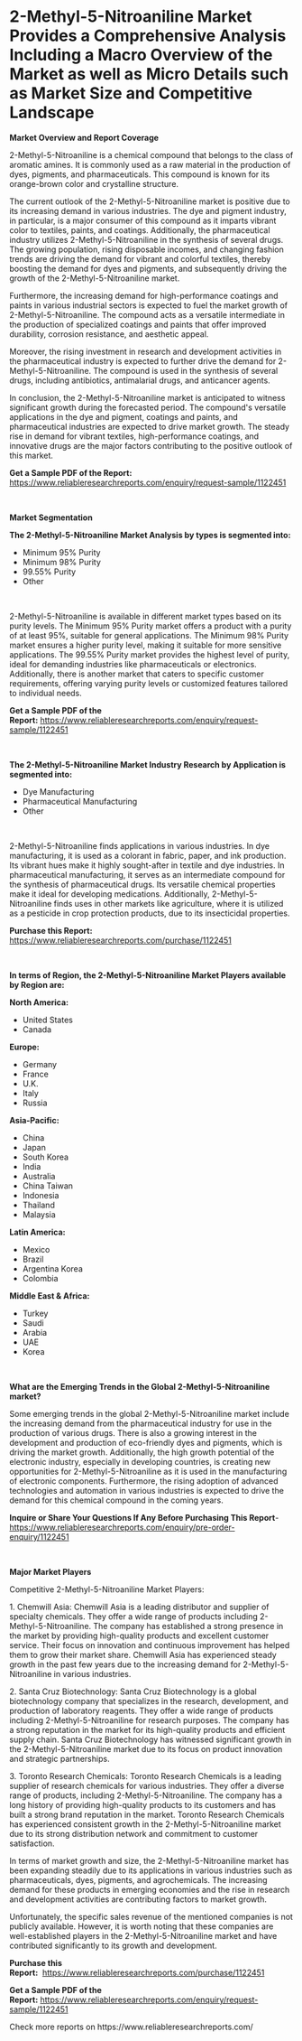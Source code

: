 <p><h1>2-Methyl-5-Nitroaniline Market Provides a Comprehensive Analysis Including a Macro Overview of the Market as well as Micro Details such as Market Size and Competitive Landscape</h1></p><p><strong>Market Overview and Report Coverage</strong></p>
<p><p>2-Methyl-5-Nitroaniline is a chemical compound that belongs to the class of aromatic amines. It is commonly used as a raw material in the production of dyes, pigments, and pharmaceuticals. This compound is known for its orange-brown color and crystalline structure.</p><p>The current outlook of the 2-Methyl-5-Nitroaniline market is positive due to its increasing demand in various industries. The dye and pigment industry, in particular, is a major consumer of this compound as it imparts vibrant color to textiles, paints, and coatings. Additionally, the pharmaceutical industry utilizes 2-Methyl-5-Nitroaniline in the synthesis of several drugs. The growing population, rising disposable incomes, and changing fashion trends are driving the demand for vibrant and colorful textiles, thereby boosting the demand for dyes and pigments, and subsequently driving the growth of the 2-Methyl-5-Nitroaniline market.</p><p>Furthermore, the increasing demand for high-performance coatings and paints in various industrial sectors is expected to fuel the market growth of 2-Methyl-5-Nitroaniline. The compound acts as a versatile intermediate in the production of specialized coatings and paints that offer improved durability, corrosion resistance, and aesthetic appeal.</p><p>Moreover, the rising investment in research and development activities in the pharmaceutical industry is expected to further drive the demand for 2-Methyl-5-Nitroaniline. The compound is used in the synthesis of several drugs, including antibiotics, antimalarial drugs, and anticancer agents.</p><p>In conclusion, the 2-Methyl-5-Nitroaniline market is anticipated to witness significant growth during the forecasted period. The compound's versatile applications in the dye and pigment, coatings and paints, and pharmaceutical industries are expected to drive market growth. The steady rise in demand for vibrant textiles, high-performance coatings, and innovative drugs are the major factors contributing to the positive outlook of this market.</p></p>
<p><strong>Get a Sample PDF of the Report:</strong> <a href="https://www.reliableresearchreports.com/enquiry/request-sample/1122451">https://www.reliableresearchreports.com/enquiry/request-sample/1122451</a></p>
<p>&nbsp;</p>
<p><strong>Market Segmentation</strong></p>
<p><strong>The 2-Methyl-5-Nitroaniline Market Analysis by types is segmented into:</strong></p>
<p><ul><li>Minimum 95% Purity</li><li>Minimum 98% Purity</li><li>99.55% Purity</li><li>Other</li></ul></p>
<p>&nbsp;</p>
<p><p>2-Methyl-5-Nitroaniline is available in different market types based on its purity levels. The Minimum 95% Purity market offers a product with a purity of at least 95%, suitable for general applications. The Minimum 98% Purity market ensures a higher purity level, making it suitable for more sensitive applications. The 99.55% Purity market provides the highest level of purity, ideal for demanding industries like pharmaceuticals or electronics. Additionally, there is another market that caters to specific customer requirements, offering varying purity levels or customized features tailored to individual needs.</p></p>
<p><strong>Get a Sample PDF of the Report:</strong>&nbsp;<a href="https://www.reliableresearchreports.com/enquiry/request-sample/1122451">https://www.reliableresearchreports.com/enquiry/request-sample/1122451</a></p>
<p>&nbsp;</p>
<p><strong>The 2-Methyl-5-Nitroaniline Market Industry Research by Application is segmented into:</strong></p>
<p><ul><li>Dye Manufacturing</li><li>Pharmaceutical Manufacturing</li><li>Other</li></ul></p>
<p>&nbsp;</p>
<p><p>2-Methyl-5-Nitroaniline finds applications in various industries. In dye manufacturing, it is used as a colorant in fabric, paper, and ink production. Its vibrant hues make it highly sought-after in textile and dye industries. In pharmaceutical manufacturing, it serves as an intermediate compound for the synthesis of pharmaceutical drugs. Its versatile chemical properties make it ideal for developing medications. Additionally, 2-Methyl-5-Nitroaniline finds uses in other markets like agriculture, where it is utilized as a pesticide in crop protection products, due to its insecticidal properties.</p></p>
<p><strong>Purchase this Report:</strong>&nbsp; <a href="https://www.reliableresearchreports.com/purchase/1122451">https://www.reliableresearchreports.com/purchase/1122451</a></p>
<p>&nbsp;</p>
<p><strong>In terms of Region, the 2-Methyl-5-Nitroaniline Market Players available by Region are:</strong></p>
<p>
    <p> <strong> North America: </strong>
        <ul>
            <li>United States</li>
            <li>Canada</li>
        </ul>
        </p> 
    <p> <strong> Europe: </strong>
        <ul>
            <li>Germany</li>
            <li>France</li>
            <li>U.K.</li>
            <li>Italy</li>
            <li>Russia</li>
        </ul>
        </p> 
    <p> <strong> Asia-Pacific: </strong>
        <ul>
            <li>China</li>
            <li>Japan</li>
            <li>South Korea</li>
            <li>India</li>
            <li>Australia</li>
            <li>China Taiwan</li>
            <li>Indonesia</li>
            <li>Thailand</li>
            <li>Malaysia</li>
        </ul>
        </p> 
    <p> <strong> Latin America: </strong>
        <ul>
            <li>Mexico</li>
            <li>Brazil</li>
            <li>Argentina Korea</li>
            <li>Colombia</li>
        </ul>
        </p> 
    <p> <strong> Middle East & Africa: </strong>
        <ul>
            <li>Turkey</li>
            <li>Saudi</li>
            <li>Arabia</li>
            <li>UAE</li>
            <li>Korea</li>
        </ul>
    </p>
    </p>
<p>&nbsp;</p>
<p><strong>What are the Emerging Trends in the Global 2-Methyl-5-Nitroaniline market?</strong></p>
<p><p>Some emerging trends in the global 2-Methyl-5-Nitroaniline market include the increasing demand from the pharmaceutical industry for use in the production of various drugs. There is also a growing interest in the development and production of eco-friendly dyes and pigments, which is driving the market growth. Additionally, the high growth potential of the electronic industry, especially in developing countries, is creating new opportunities for 2-Methyl-5-Nitroaniline as it is used in the manufacturing of electronic components. Furthermore, the rising adoption of advanced technologies and automation in various industries is expected to drive the demand for this chemical compound in the coming years.</p></p>
<p><strong>Inquire or Share Your Questions If Any Before Purchasing This Report</strong>- <a href="https://www.reliableresearchreports.com/enquiry/pre-order-enquiry/1122451">https://www.reliableresearchreports.com/enquiry/pre-order-enquiry/1122451</a></p>
<p>&nbsp;</p>
<p><strong>Major Market Players</strong></p>
<p><p>Competitive 2-Methyl-5-Nitroaniline Market Players:</p><p>1. Chemwill Asia: Chemwill Asia is a leading distributor and supplier of specialty chemicals. They offer a wide range of products including 2-Methyl-5-Nitroaniline. The company has established a strong presence in the market by providing high-quality products and excellent customer service. Their focus on innovation and continuous improvement has helped them to grow their market share. Chemwill Asia has experienced steady growth in the past few years due to the increasing demand for 2-Methyl-5-Nitroaniline in various industries.</p><p>2. Santa Cruz Biotechnology: Santa Cruz Biotechnology is a global biotechnology company that specializes in the research, development, and production of laboratory reagents. They offer a wide range of products including 2-Methyl-5-Nitroaniline for research purposes. The company has a strong reputation in the market for its high-quality products and efficient supply chain. Santa Cruz Biotechnology has witnessed significant growth in the 2-Methyl-5-Nitroaniline market due to its focus on product innovation and strategic partnerships.</p><p>3. Toronto Research Chemicals: Toronto Research Chemicals is a leading supplier of research chemicals for various industries. They offer a diverse range of products, including 2-Methyl-5-Nitroaniline. The company has a long history of providing high-quality products to its customers and has built a strong brand reputation in the market. Toronto Research Chemicals has experienced consistent growth in the 2-Methyl-5-Nitroaniline market due to its strong distribution network and commitment to customer satisfaction.</p><p>In terms of market growth and size, the 2-Methyl-5-Nitroaniline market has been expanding steadily due to its applications in various industries such as pharmaceuticals, dyes, pigments, and agrochemicals. The increasing demand for these products in emerging economies and the rise in research and development activities are contributing factors to market growth.</p><p>Unfortunately, the specific sales revenue of the mentioned companies is not publicly available. However, it is worth noting that these companies are well-established players in the 2-Methyl-5-Nitroaniline market and have contributed significantly to its growth and development.</p></p>
<p><strong>Purchase this Report:</strong>&nbsp;&nbsp;<a href="https://www.reliableresearchreports.com/purchase/1122451">https://www.reliableresearchreports.com/purchase/1122451</a></p>
<p></p>
<p><strong>Get a Sample PDF of the Report:</strong>&nbsp;<a href="https://www.reliableresearchreports.com/enquiry/request-sample/1122451">https://www.reliableresearchreports.com/enquiry/request-sample/1122451</a></p>
<p>Check more reports on https://www.reliableresearchreports.com/</p>